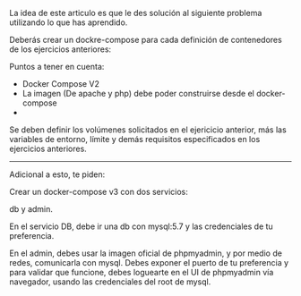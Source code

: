 La idea de este articulo es que le des solución al siguiente problema utilizando lo que has aprendido.

Deberás crear un dockre-compose para cada definición de contenedores de los ejercicios anteriores:

Puntos a tener en cuenta:

* Docker Compose V2
* La imagen (De apache y php) debe poder construirse desde el docker-compose
* 

 Se deben definir los volúmenes solicitados en el ejericicio anterior,
más las variables de entorno, límite y demás requisitos especificados en
 los ejercicios anteriores.

---

Adicional a esto, te piden:

Crear un docker-compose v3 con dos servicios:

db y admin.

En el servicio DB, debe ir una db con mysql:5.7 y las credenciales de tu preferencia.

En
 el admin, debes usar la imagen oficial de phpmyadmin, y por medio de
redes, comunicarla con mysql. Debes exponer el puerto de tu preferencia y
 para validar que funcione, debes loguearte en el UI de phpmyadmin vía
navegador, usando las credenciales del root de mysql.
